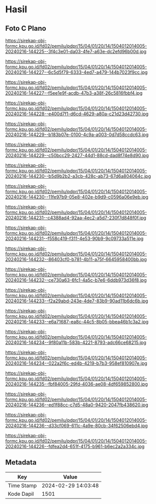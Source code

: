 # Hasil

## Foto C Plano

https://sirekap-obj-formc.kpu.go.id/fd02/pemilu/pdpr/15/04/01/20/14/1504012014005-20240216-144225--3f4c3e01-da03-4fe7-a63e-dc2efd96b00d.jpg

https://sirekap-obj-formc.kpu.go.id/fd02/pemilu/pdpr/15/04/01/20/14/1504012014005-20240216-144227--6c5d5f79-6333-4ed7-a479-144b7023f9cc.jpg

https://sirekap-obj-formc.kpu.go.id/fd02/pemilu/pdpr/15/04/01/20/14/1504012014005-20240216-144227--f5ee1e9f-acdb-47b3-a38f-26c5816fbbf4.jpg

https://sirekap-obj-formc.kpu.go.id/fd02/pemilu/pdpr/15/04/01/20/14/1504012014005-20240216-144228--e400d7f1-d6cd-4629-a80a-c21d23d42730.jpg

https://sirekap-obj-formc.kpu.go.id/fd02/pemilu/pdpr/15/04/01/20/14/1504012014005-20240216-144229--b183b07e-0100-4c9a-a003-0d7d58ccdc63.jpg

https://sirekap-obj-formc.kpu.go.id/fd02/pemilu/pdpr/15/04/01/20/14/1504012014005-20240216-144229--c50bcc29-2427-44d1-88cd-dad8f74e8d90.jpg

https://sirekap-obj-formc.kpu.go.id/fd02/pemilu/pdpr/15/04/01/20/14/1504012014005-20240216-144230--b5d9b2b2-a3cb-428c-ab73-67d6a804064c.jpg

https://sirekap-obj-formc.kpu.go.id/fd02/pemilu/pdpr/15/04/01/20/14/1504012014005-20240216-144230--11fe97b9-05e8-402e-b9d9-c0596a06e9eb.jpg

https://sirekap-obj-formc.kpu.go.id/fd02/pemilu/pdpr/15/04/01/20/14/1504012014005-20240216-144231--c4388ad4-92aa-4ec2-a5d7-230f7d848f0f.jpg

https://sirekap-obj-formc.kpu.go.id/fd02/pemilu/pdpr/15/04/01/20/14/1504012014005-20240216-144231--f558c419-f311-4e53-90b9-9c09733a511e.jpg

https://sirekap-obj-formc.kpu.go.id/fd02/pemilu/pdpr/15/04/01/20/14/1504012014005-20240216-144232--86403cf0-b781-4b11-a75f-6645958400bb.jpg

https://sirekap-obj-formc.kpu.go.id/fd02/pemilu/pdpr/15/04/01/20/14/1504012014005-20240216-144232--ce730a63-6fc1-4a5c-b7e6-6ddb973d36f8.jpg

https://sirekap-obj-formc.kpu.go.id/fd02/pemilu/pdpr/15/04/01/20/14/1504012014005-20240216-144233--f2a29abd-243e-4de7-83b9-90ad11b6dc6b.jpg

https://sirekap-obj-formc.kpu.go.id/fd02/pemilu/pdpr/15/04/01/20/14/1504012014005-20240216-144233--e6a71687-ea8c-44c5-8b05-bbea46b1c3a2.jpg

https://sirekap-obj-formc.kpu.go.id/fd02/pemilu/pdpr/15/04/01/20/14/1504012014005-20240216-144234--9f80a11b-583b-4221-8793-adc66ce68215.jpg

https://sirekap-obj-formc.kpu.go.id/fd02/pemilu/pdpr/15/04/01/20/14/1504012014005-20240216-144234--022a2f6c-ed4b-4219-b7b3-958ef810907e.jpg

https://sirekap-obj-formc.kpu.go.id/fd02/pemilu/pdpr/15/04/01/20/14/1504012014005-20240216-144235--fbf84005-29fd-4036-ae08-4df659852800.jpg

https://sirekap-obj-formc.kpu.go.id/fd02/pemilu/pdpr/15/04/01/20/14/1504012014005-20240216-144236--ed1f88cc-c7d5-48a0-9420-2047fb438620.jpg

https://sirekap-obj-formc.kpu.go.id/fd02/pemilu/pdpr/15/04/01/20/14/1504012014005-20240216-144236--d33cf069-611c-4a9e-80cb-34f62506ebd4.jpg

https://sirekap-obj-formc.kpu.go.id/fd02/pemilu/pdpr/15/04/01/20/14/1504012014005-20240216-144226--fdfea2d4-651f-4175-b961-b6ec2a2a334c.jpg


## Metadata

| Key        | Value               |
| ---------- | ------------------- |
| Time Stamp | 2024-02-29 14:03:48 |
| Kode Dapil | 1501                |



